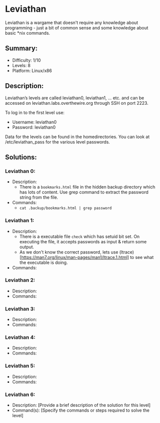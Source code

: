 # Leviathan
Leviathan is a wargame that doesn't require any knowledge about programming - just a bit of common sense and some knowledge about basic *nix commands.

## Summary:
- Difficulty: 1/10
- Levels: 8
- Platform: Linux/x86

## Description:
Leviathan’s levels are called leviathan0, leviathan1, … etc. and can be accessed on leviathan.labs.overthewire.org through SSH on port 2223.

To log in to the first level use:
- Username: leviathan0
- Password: leviathan0

Data for the levels can be found in the homedirectories. You can look at /etc/leviathan_pass for the various level passwords.

## Solutions:

### Leviathan 0:

- Description:
    - There is a `bookmarks.html` file in the hidden backup directory which has lots of content. Use grep command to extract the password string from the file.
- Commands:
    - `cat .backup/bookmarks.html | grep password`

### Leviathan 1:

- Description:
    - There is a executable file `check` which has setuid bit set. On executing the file, it accepts passwords as input & return some output.
    - As we don't know the correct password, lets use (ltrace)[https://man7.org/linux/man-pages/man1/ltrace.1.html] to see what the executable is doing.
- Commands: 

### Leviathan 2:

- Description:
- Commands:

### Leviathan 3:

- Description:
- Commands:

### Leviathan 4:

- Description:
- Commands:

### Leviathan 5:

- Description:
- Commands:

### Leviathan 6:

- Description: [Provide a brief description of the solution for this level]
- Command(s): [Specify the commands or steps required to solve the level]


